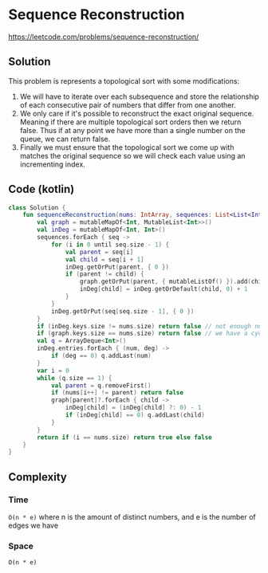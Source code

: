 # Sequence Reconstruction
https://leetcode.com/problems/sequence-reconstruction/
## Solution
This problem is represents a topological sort with some modifications:
1. We will have to iterate over each subsequence and store the relationship of each consecutive pair of numbers that differ from one another.
2. We only care if it's possible to reconstruct the exact original sequence. Meaning if there are multiple topological sort orders then we return false. Thus if at any point we have more than a single number on the queue, we can return false.
3. Finally we must ensure that the topological sort we come up with matches the original sequence so we will check each value using an incrementing index.
## Code (kotlin)
```kotlin
class Solution {
    fun sequenceReconstruction(nums: IntArray, sequences: List<List<Int>>): Boolean {
        val graph = mutableMapOf<Int, MutableList<Int>>()
        val inDeg = mutableMapOf<Int, Int>()
        sequences.forEach { seq ->
            for (i in 0 until seq.size - 1) {
                val parent = seq[i]
                val child = seq[i + 1]
                inDeg.getOrPut(parent, { 0 })
                if (parent != child) {
                    graph.getOrPut(parent, { mutableListOf() }).add(child)
                    inDeg[child] = inDeg.getOrDefault(child, 0) + 1
                }
            }
            inDeg.getOrPut(seq[seq.size - 1], { 0 })
        }
        if (inDeg.keys.size != nums.size) return false // not enough numbers
        if (graph.keys.size == nums.size) return false // we have a cyclic dependency
        val q = ArrayDeque<Int>()
        inDeg.entries.forEach { (num, deg) ->
            if (deg == 0) q.addLast(num)
        }
        var i = 0
        while (q.size == 1) {
            val parent = q.removeFirst()
            if (nums[i++] != parent) return false
            graph[parent]?.forEach { child ->
                inDeg[child] = (inDeg[child] ?: 0) - 1
                if (inDeg[child] == 0) q.addLast(child)
            }
        }
        return if (i == nums.size) return true else false
    }
}
```
## Complexity
### Time
`O(n * e)` where n is the amount of distinct numbers, and e is the number of edges we have
### Space
`O(n * e)`
